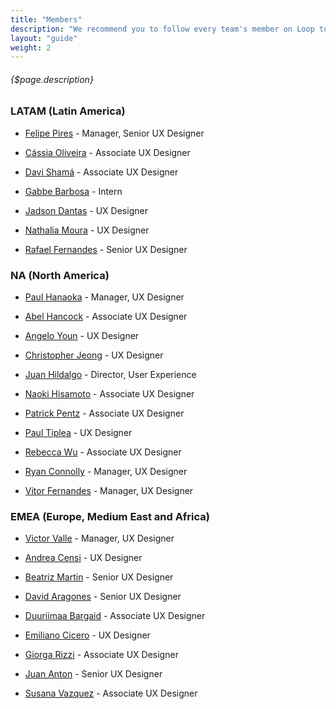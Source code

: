 ```yaml
---
title: "Members"
description: "We recommend you to follow every team's member on Loop to keep you update about the important discussions there."
layout: "guide"
weight: 2
---
```


###### {$page.description}

<article id="1">

### LATAM (Latin America)

- [Felipe Pires](https://loop.liferay.com/web/guest/home/-/loop/people/_felipe.pires ) - Manager, Senior UX Designer 

- [Cássia Oliveira](https://loop.liferay.com/web/guest/home/-/loop/people/_cassia.oliveira) - Associate UX Designer

- [Davi Shamá](https://loop.liferay.com/web/guest/home/-/loop/people/_davi.shama) - Associate UX Designer

- [Gabbe Barbosa](https://loop.liferay.com/web/guest/home/-/loop/people/_gabryelle.barbosa) - Intern

- [Jadson Dantas](https://loop.liferay.com/web/guest/home/-/loop/people/_jadson.dantas) - UX Designer

- [Nathalia Moura](https://loop.liferay.com/web/guest/home/-/loop/people/_nathalia.moura) - UX Designer

- [Rafael Fernandes](https://loop.liferay.com/web/guest/home/-/loop/people/_rafael.fernandes) - Senior UX Designer



</article>

<article id="2">

### NA (North America)

- [Paul Hanaoka](https://loop.liferay.com/web/guest/home/-/loop/people/_paul.hanaoka) - Manager, UX Designer

- [Abel Hancock](https://loop.liferay.com/web/guest/home/-/loop/people/_abel.hancock) - Associate UX Designer

- [Angelo Youn](https://loop.liferay.com/web/guest/home/-/loop/people/_angelo.youn) - UX Designer

- [Christopher Jeong](https://loop.liferay.com/web/guest/home/-/loop/people/_christopher.jeong) - UX Designer

- [Juan Hildalgo](https://loop.liferay.com/web/guest/home/-/loop/people/_juan.hidalgo) - Director, User Experience

- [Naoki Hisamoto](https://loop.liferay.com/web/guest/home/-/loop/people/_naoki.hisamoto) - Associate UX Designer

- [Patrick Pentz](https://loop.liferay.com/web/guest/home/-/loop/people/_patrick.pentz) - Associate UX Designer

- [Paul Tiplea](https://loop.liferay.com/web/guest/home/-/loop/people/_paul.tiplea) - UX Designer

- [Rebecca Wu](https://loop.liferay.com/web/guest/home/-/loop/people/_rebecca.wu) - Associate UX Designer

- [Ryan Connolly](https://loop.liferay.com/web/guest/home/-/loop/people/_ryan.connolly) - Manager, UX Designer

- [Vitor Fernandes](https://loop.liferay.com/web/guest/home/-/loop/people/_vitor.fernandes) - Manager, UX Designer




</article>

<article id="3">

### EMEA (Europe, Medium East and Africa)

- [Victor Valle](https://loop.liferay.com/web/guest/home/-/loop/people/_victor.valle) - Manager, UX Designer

- [Andrea Censi](https://loop.liferay.com/web/guest/home/-/loop/people/_andrea.censi) - UX Designer

- [Beatriz Martin](https://loop.liferay.com/web/guest/home/-/loop/people/_beatriz.martin) - Senior UX Designer

- [David Aragones](https://loop.liferay.com/web/guest/home/-/loop/people/_david.aragones) - Senior UX Designer

- [Duuriimaa Bargaid](https://loop.liferay.com/web/guest/home/-/loop/people/_duuriimaa.bargaid) - Associate UX Designer

- [Emiliano Cicero](https://loop.liferay.com/web/guest/home/-/loop/people/_emiliano.cicero) - UX Designer

- [Giorga Rizzi](https://loop.liferay.com/web/guest/home/-/loop/people/_giorgia.rizzi) - Associate UX Designer

- [Juan Anton](https://loop.liferay.com/web/guest/home/-/loop/people/_juan.anton) -  Senior UX Designer

- [Susana Vazquez](https://loop.liferay.com/web/guest/home/-/loop/people/_susana.vazquez) - Associate UX Designer





</article>






